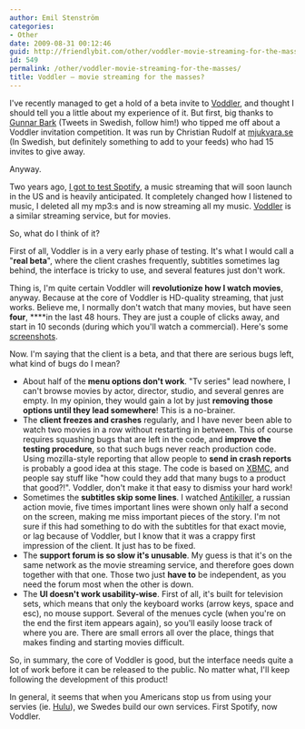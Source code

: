 ```yaml
---
author: Emil Stenström
categories:
- Other
date: 2009-08-31 00:12:46
guid: http://friendlybit.com/other/voddler-movie-streaming-for-the-masses/
id: 549
permalink: /other/voddler-movie-streaming-for-the-masses/
title: Voddler – movie streaming for the masses?
---
```


I've recently managed to get a hold of a beta invite to [Voddler](http://www.voddler.com/), and thought I should tell you a little about my experience of it. But first, big thanks to [Gunnar Bark](http://twitter.com/GunnarBark) (Tweets in Swedish, follow him!) who tipped me off about a Voddler invitation competition. It was run by Christian Rudolf at [mjukvara.se](http://www.mjukvara.se/blogg/) (In Swedish, but definitely something to add to your feeds) who had 15 invites to give away.

Anyway.

Two years ago, [I got to test Spotify](/other/spotify-is-a-lot-like/), a music streaming that will soon launch in the US and is heavily anticipated. It completely changed how I listened to music, I deleted all my mp3:s and is now streaming all my music. [Voddler](http://www.voddler.com/) is a similar streaming service, but for movies.

So, what do I think of it?

First of all, Voddler is in a very early phase of testing. It's what I would call a "**real beta**", where the client crashes frequently, subtitles sometimes lag behind, the interface is tricky to use, and several features just don't work.

Thing is, I'm quite certain Voddler will **revolutionize how I watch movies**, anyway. Because at the core of Voddler is HD-quality streaming, that just works. Believe me, I normally don't watch that many movies, but have seen **four**, ****in the last 48 hours. They are just a couple of clicks away, and start in 10 seconds (during which you'll watch a commercial). Here's some [screenshots](http://pappmaskin.no/2009/07/voddler-screenshots-and-details/).

Now. I'm saying that the client is a beta, and that there are serious bugs left, what kind of bugs do I mean?

  * About half of the **menu options don't work**. "Tv series" lead nowhere, I can't browse movies by actor, director, studio, and several genres are empty. In my opinion, they would gain a lot by just **removing those options until they lead somewhere**! This is a no-brainer.
  * The **client freezes and crashes** regularly, and I have never been able to watch two movies in a row without restarting in between. This of course requires squashing bugs that are left in the code, and **improve the testing procedure**, so that such bugs never reach production code. Using mozilla-style reporting that allow people to **send in crash reports** is probably a good idea at this stage. The code is based on [XBMC](http://en.wikipedia.org/wiki/XBMC), and people say stuff like "how could they add that many bugs to a product that good?!". Voddler, don't make it that easy to dismiss your hard work!
  * Sometimes the **subtitles skip some lines**. I watched [Antikiller](http://www.imdb.com/title/tt0325005/), a russian action movie, five times important lines were shown only half a second on the screen, making me miss important pieces of the story. I'm not sure if this had something to do with the subtitles for that exact movie, or lag because of Voddler, but I know that it was a crappy first impression of the client. It just has to be fixed.
  * The **support forum is so slow it's unusable**. My guess is that it's on the same network as the movie streaming service, and therefore goes down together with that one. Those two just **have to** be independent, as you need the forum most when the other is down.
  * The **UI doesn't work usability-wise**. First of all, it's built for television sets, which means that only the keyboard works (arrow keys, space and esc), no mouse support. Several of the menues cycle (when you're on the end the first item appears again), so you'll easily loose track of where you are. There are small errors all over the place, things that makes finding and starting movies difficult.

So, in summary, the core of Voddler is good, but the interface needs quite a lot of work before it can be released to the public. No matter what, I'll keep following the development of this product!

In general, it seems that when you Americans stop us from using your servies (ie. [Hulu](http://www.voddler.com)), we Swedes build our own services. First Spotify, now Voddler.
